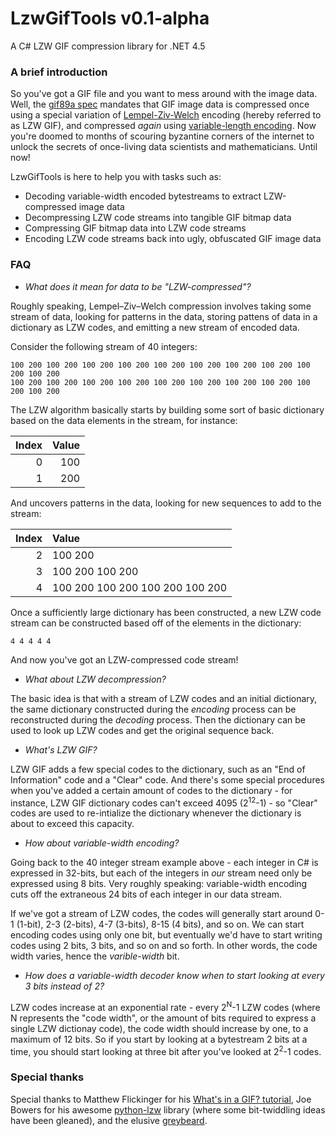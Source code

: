 # LzwGifTools v0.1-alpha
A C# LZW GIF compression library for .NET 4.5

### A brief introduction
So you've got a GIF file and you want to mess around with the image data. Well, the [gif89a spec](https://www.w3.org/Graphics/GIF/spec-gif89a.txt) mandates that GIF image data is compressed once using a special variation of [Lempel-Ziv-Welch](https://en.wikipedia.org/wiki/Lempel%E2%80%93Ziv%E2%80%93Welch) encoding (hereby referred to as LZW GIF), and compressed *again* using [variable-length encoding](https://en.wikipedia.org/wiki/Variable-width_encoding). Now you're doomed to months of scouring byzantine corners of the internet to unlock the secrets of once-living data scientists and mathematicians.  Until now!

LzwGifTools is here to help you with tasks such as:
* Decoding variable-width encoded bytestreams to extract LZW-compressed image data
* Decompressing LZW code streams into tangible GIF bitmap data
* Compressing GIF bitmap data into LZW code streams
* Encoding LZW code streams back into ugly, obfuscated GIF image data

### FAQ
* *What does it mean for data to be "LZW-compressed"?*

Roughly speaking, Lempel–Ziv–Welch compression involves taking some stream of data, looking for patterns in the data, storing pattens of data in a dictionary as LZW codes, and emitting a new stream of encoded data.

Consider the following stream of 40 integers:

```
100 200 100 200 100 200 100 200 100 200 100 200 100 200 100 200 100 200 100 200
100 200 100 200 100 200 100 200 100 200 100 200 100 200 100 200 100 200 100 200
```

The LZW algorithm basically starts by building some sort of basic dictionary based on the data elements in the stream, for instance:

| Index  | Value   |
| ------:|--------:|
| 0      | 100     |
| 1      | 200     |

And uncovers patterns in the data, looking for new sequences to add to the stream:

| Index  | Value   |
| ------:|:--------|
| 2      | 100 200                         |
| 3      | 100 200 100 200                 |
| 4      | 100 200 100 200 100 200 100 200 |

Once a sufficiently large dictionary has been constructed, a new LZW code stream can be constructed based off of the elements in the dictionary:

```
4 4 4 4 4
```

And now you've got an LZW-compressed code stream!

* *What about LZW decompression?*

The basic idea is that with a stream of LZW codes and an initial dictionary, the same dictionary constructed during the *encoding* process can be reconstructed during the *decoding* process.  Then the dictionary can be used to look up LZW codes and get the original sequence back.

* *What's LZW GIF?*

LZW GIF adds a few special codes to the dictionary, such as an "End of Information" code and a "Clear" code.  And there's some special procedures when you've added a certain amount of codes to the dictionary - for instance, LZW GIF dictionary codes can't exceed 4095 (2<sup>12</sup>-1) - so "Clear" codes are used to re-intialize the dictionary whenever the dictionary is about to exceed this capacity.

* *How about variable-width encoding?*

Going back to the 40 integer stream example above - each integer in C# is expressed in 32-bits, but each of the integers in *our* stream need only be expressed using 8 bits. Very roughly speaking: variable-width encoding cuts off the extraneous 24 bits of each integer in our data stream.

If we've got a stream of LZW codes, the codes will generally start around 0-1 (1-bit), 2-3 (2-bits), 4-7 (3-bits), 8-15 (4 bits), and so on.  We can start encoding codes using only one bit, but eventually we'd have to start writing codes using 2 bits, 3 bits, and so on and so forth.  In other words, the code width varies, hence the *varible-width* bit.

* *How does a variable-width decoder know when to start looking at every 3 bits instead of 2?*

LZW codes increase at an exponential rate - every 2<sup>N</sup>-1 LZW codes (where N represents the "code width", or the amount of bits required to express a single LZW dictionay code), the code width should increase by one, to a maximum of 12 bits.  So if you start by looking at a bytestream 2 bits at a time, you should start looking at three bit after you've looked at 2<sup>2</sup>-1 codes.

### Special thanks
Special thanks to Matthew Flickinger for his [What's in a GIF? tutorial](http://www.matthewflickinger.com/lab/whatsinagif/lzw_image_data.asp), Joe Bowers for his awesome [python-lzw](https://github.com/joeatwork/python-lzw) library (where some bit-twiddling ideas have been gleaned), and the elusive [greybeard](http://stackoverflow.com/users/3789665/greybeard).
